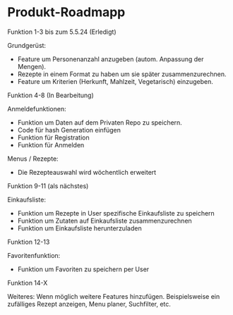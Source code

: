 # Produkt-Roadmapp

Funktion 1-3 bis zum 5.5.24 (Erledigt)
   
Grundgerüst:
- Feature um Personenanzahl anzugeben (autom. Anpassung der Mengen).
- Rezepte in einem Format zu haben um sie später zusammenzurechnen.
- Feature um Kriterien (Herkunft, Mahlzeit, Vegetarisch) einzugeben.


Funktion 4-8 (In Bearbeitung)

Anmeldefunktionen:
- Funktion um Daten auf dem Privaten Repo zu speichern.
- Code für hash Generation einfügen
- Funktion für Registration
- Funktion für Anmelden

Menus / Rezepte:
- Die Rezepteauswahl wird wöchentlich erweitert


Funktion 9-11 (als nächstes)

Einkaufsliste:
- Funktion um Rezepte in User spezifische Einkaufsliste zu speichern
- Funktion um Zutaten auf Einkaufsliste zusammenzurechnen
- Funktion um Einkaufsliste herunterzuladen


Funktion 12-13

Favoritenfunktion:
- Funktion um Favoriten zu speichern per User


Funktion 14-X

Weiteres:
Wenn möglich weitere Features hinzufügen.
Beispielsweise ein zufälliges Rezept anzeigen, Menu planer, Suchfilter, etc.


